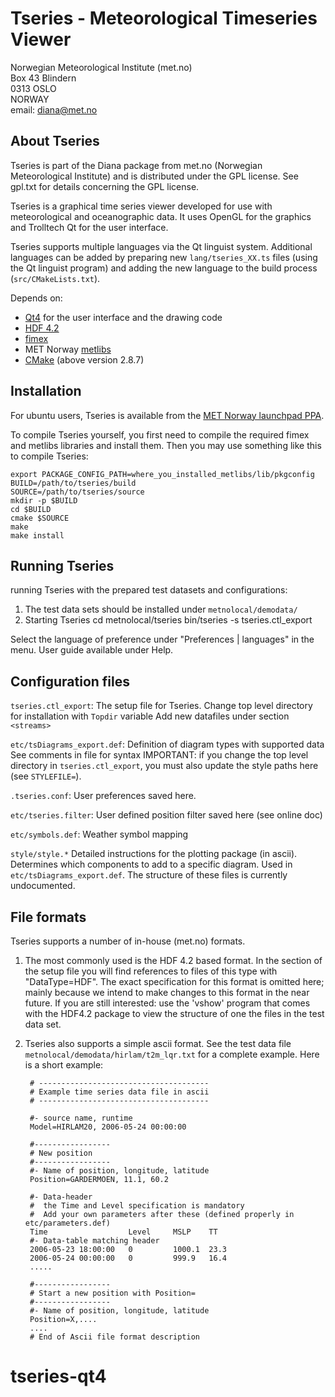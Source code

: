 
Tseries - Meteorological Timeseries Viewer
==========================================

Norwegian Meteorological Institute (met.no)  
Box 43 Blindern  
0313 OSLO  
NORWAY  
email: diana@met.no

About Tseries
----------------

Tseries is part of the Diana package from met.no (Norwegian Meteorological Institute) and is distributed under the GPL license. See gpl.txt for details concerning the GPL license.

Tseries is a graphical time series viewer developed for use with meteorological and oceanographic data. It uses OpenGL for the graphics and Trolltech Qt for the user interface.

Tseries supports multiple languages via the Qt linguist system. Additional languages can be added by preparing new `lang/tseries_XX.ts` files (using the Qt linguist program) and adding the new language to the build process (`src/CMakeLists.txt`). 

Depends on:
 * [Qt4](http://qi.io) for the user interface and the drawing code
 * [HDF 4.2](http://www.hdfgroup.org/)
 * [fimex](http://fimex.met.no)
 * MET Norway [metlibs](https://svn.met.no/viewvc/metlibs/)
 * [CMake](https://cmake.org/) (above version 2.8.7)

Installation
------------

For ubuntu users, Tseries is available from the [MET Norway launchpad PPA](https://launchpad.net/~met-norway/+archive/ubuntu/metapps).

To compile Tseries yourself, you first need to compile the required fimex and metlibs libraries and install them. Then you may use something like this to compile Tseries:

    export PACKAGE_CONFIG_PATH=where_you_installed_metlibs/lib/pkgconfig
    BUILD=/path/to/tseries/build
    SOURCE=/path/to/tseries/source
    mkdir -p $BUILD
    cd $BUILD
    cmake $SOURCE
    make
    make install

Running Tseries
---------------

running Tseries with the prepared test datasets and configurations:

1. The test data sets should be installed under `metnolocal/demodata/`
2. Starting Tseries
        cd metnolocal/tseries
        bin/tseries -s tseries.ctl_export

Select the language of preference under "Preferences | languages" in the menu.
User guide available under Help.

Configuration files
--------------------

`tseries.ctl_export`:
  The setup file for Tseries. 
  Change top level directory for installation with `Topdir` variable
  Add new datafiles under section `<streams> `

`etc/tsDiagrams_export.def`:
  Definition of diagram types with supported data
  See comments in file for syntax
  IMPORTANT: if you change the top level directory in `tseries.ctl_export`,
  you must also update the style paths here (see `STYLEFILE=`).

`.tseries.conf`:
  User preferences saved here.

`etc/tseries.filter`:
  User defined position filter saved here (see online doc)

`etc/symbols.def`:
  Weather symbol mapping

`style/style.*`
  Detailed instructions for the plotting package (in ascii). 
  Determines which components to add to a specific diagram.
  Used in `etc/tsDiagrams_export.def`. The structure of these files
  is currently undocumented.

File formats
------------

Tseries supports a number of in-house (met.no) formats. 

1. The most commonly used is the HDF 4.2 based format. In the <streams> section of the setup file you will find references to files of this type with "DataType=HDF". 
The exact specification for this format is omitted here; mainly because we intend to make changes to this format in the near future. If you are still interested: use the 'vshow' program that comes with the HDF4.2 package to view the structure of one the files in the test data set.

2. Tseries also supports a simple ascii format. See the test data file `metnolocal/demodata/hirlam/t2m_lqr.txt` for a complete example. 
Here is a short example:

        # --------------------------------------
        # Example time series data file in ascii
        # --------------------------------------
        
        #- source name, runtime
        Model=HIRLAM20, 2006-05-24 00:00:00
        
        #-----------------
        # New position
        #-----------------
        #- Name of position, longitude, latitude
        Position=GARDERMOEN, 11.1, 60.2
        
        #- Data-header
        #  the Time and Level specification is mandatory
        #  Add your own parameters after these (defined properly in etc/parameters.def)
        Time                  Level     MSLP    TT
        #- Data-table matching header
        2006-05-23 18:00:00   0         1000.1  23.3
        2006-05-24 00:00:00   0         999.9   16.4
        .....
        
        #-----------------
        # Start a new position with Position=
        #-----------------
        #- Name of position, longitude, latitude
        Position=X,....
        ....
        # End of Ascii file format description
# tseries-qt4
